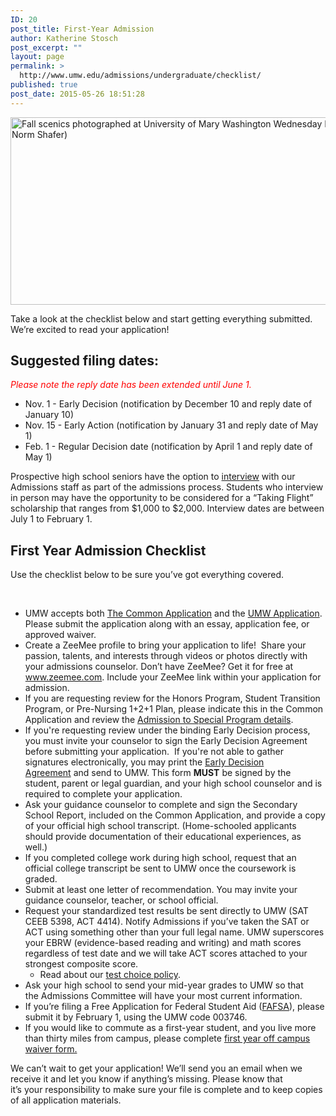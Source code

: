 ```yaml
---
ID: 20
post_title: First-Year Admission
author: Katherine Stosch
post_excerpt: ""
layout: page
permalink: >
  http://www.umw.edu/admissions/undergraduate/checklist/
published: true
post_date: 2015-05-26 18:51:28
---
```

<img class="alignnone wp-image-48248 size-full" src="http://www.umw.edu/admissions/wp-content/uploads/sites/6/2015/05/FER-Fall-Scene.jpg" alt="Fall scenics photographed at University of Mary Washington Wednesday November 17, 2010. (Photo by Norm Shafer)" width="700" height="300" />

Take a look at the checklist below and start getting everything submitted. We’re excited to read your application!
<h2><strong>Suggested filing dates:</strong></h2>
<span style="color: #ff0000"><em>Please note the reply date has been extended until June 1.</em></span>
<ul>
 	<li>Nov. 1 - Early Decision (notification by December 10 and reply date of January 10)</li>
 	<li>Nov. 15 - Early Action (notification by January 31 and reply date of May 1)</li>
 	<li>Feb. 1 - Regular Decision date (notification by April 1 and reply date of May 1)</li>
</ul>
Prospective high school seniors have the option to <a href="https://admissions.umw.edu/portal/admission_interviews">interview</a> with our Admissions staff as part of the admissions process. Students who interview in person may have the opportunity to be considered for a “Taking Flight” scholarship that ranges from $1,000 to $2,000. Interview dates are between July 1 to February 1.
<h2>First Year Admission Checklist</h2>
Use the checklist below to be sure you’ve got everything covered.

&nbsp;
<ul>
 	<li>UMW accepts both <a href="https://apply.commonapp.org/login">The Common Application</a> and the <a href="https://admissions.umw.edu/register/application">UMW Application</a>. Please submit the application along with an essay, application fee, or approved waiver.</li>
 	<li>Create a ZeeMee profile to bring your application to life!  Share your passion, talents, and interests through videos or photos directly with your admissions counselor. Don’t have ZeeMee? Get it for free at <a href="http://www.zeemee.com">www.zeemee.com</a>. Include your ZeeMee link within your application for admission.</li>
 	<li>If you are requesting review for the Honors Program, Student Transition Program, or Pre-Nursing 1+2+1 Plan, please indicate this in the Common Application and review the <a href="http://www.umw.edu/admissions/undergraduate/checklist/special-programs/">Admission to Special Program details</a>.</li>
 	<li>If you're requesting review under the binding Early Decision process, you must invite your counselor to sign the Early Decision Agreement before submitting your application.  If you're not able to gather signatures electronically, you may print the <a href="http://www.umw.edu/admissions/wp-content/uploads/sites/6/2015/05/Early_Decision_Agreement.pdf">Early Decision Agreement</a> and send to UMW. This form <strong>MUST</strong> be signed by the student, parent or legal guardian, and your high school counselor and is required to complete your application.</li>
 	<li>Ask your guidance counselor to complete and sign the Secondary School Report, included on the Common Application, and provide a copy of your official high school transcript. (Home-schooled applicants should provide documentation of their educational experiences, as well.)</li>
 	<li>If you completed college work during high school, request that an official college transcript be sent to UMW once the coursework is graded.</li>
 	<li>Submit at least one letter of recommendation. You may invite your guidance counselor, teacher, or school official.</li>
 	<li>Request your standardized test results be sent directly to UMW (SAT CEEB 5398, ACT 4414). Notify Admissions if you’ve taken the SAT or ACT using something other than your full legal name. UMW superscores your EBRW (evidence-based reading and writing) and math scores regardless of test date and we will take ACT scores attached to your strongest composite score.
<ul>
 	<li>Read about our <a href="/admissions/undergraduate/checklist/test-optional/">test choice policy</a>.</li>
</ul>
</li>
 	<li>Ask your high school to send your mid-year grades to UMW so that the Admissions Committee will have your most current information.</li>
 	<li>If you’re filing a Free Application for Federal Student Aid (<a href="https://fafsa.ed.gov/">FAFSA</a>), please submit it by February 1, using the UMW code 003746.</li>
 	<li>If you would like to commute as a first-year student, and you live more than thirty miles from campus, please complete <a href="https://www.umw.edu/admissions/first-year-off-campus-waiver-form/">first year off campus waiver form.</a></li>
</ul>
We can’t wait to get your application! We’ll send you an email when we receive it and let you know if anything’s missing. Please know that it’s your responsibility to make sure your file is complete and to keep copies of all application materials.